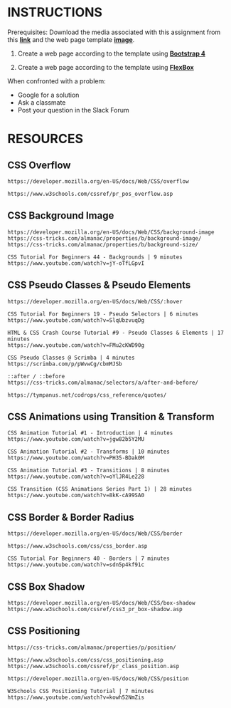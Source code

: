 # INSTRUCTIONS

Prerequisites: Download the media associated with this assignment from this [**link**](https://minhaskamal.github.io/DownGit/#/home?url=https://github.com/Tech-Talent-School/School-of-Code/tree/master/Front%20End/Assignments/Epignosis/media) and the web page template [**image**](https://raw.githubusercontent.com/Tech-Talent-School/School-of-Code/master/Front%20End/Assignments/Epignosis/epignosis.jpg).

1) Create a web page according to the template using [**Bootstrap 4**](https://getbootstrap.com/)

2) Create a web page according to the template using [**FlexBox**](https://css-tricks.com/snippets/css/a-guide-to-flexbox/)   

When confronted with a problem:

- Google for a solution
- Ask a classmate
- Post your question in the Slack Forum 

# RESOURCES

## CSS Overflow

    https://developer.mozilla.org/en-US/docs/Web/CSS/overflow

    https://www.w3schools.com/cssref/pr_pos_overflow.asp

## CSS Background Image

    https://developer.mozilla.org/en-US/docs/Web/CSS/background-image
    https://css-tricks.com/almanac/properties/b/background-image/
    https://css-tricks.com/almanac/properties/b/background-size/

    CSS Tutorial For Beginners 44 - Backgrounds | 9 minutes
    https://www.youtube.com/watch?v=jY-oTfLGpvI

## CSS Pseudo Classes & Pseudo Elements

    https://developer.mozilla.org/en-US/docs/Web/CSS/:hover

    CSS Tutorial For Beginners 19 - Pseudo Selectors | 6 minutes
    https://www.youtube.com/watch?v=SlqUbzvuqDg

    HTML & CSS Crash Course Tutorial #9 - Pseudo Classes & Elements | 17 minutes
    https://www.youtube.com/watch?v=FMu2cKWD90g

    CSS Pseudo Classes @ Scrimba | 4 minutes
    https://scrimba.com/p/pWvwCg/cbmMJSb

    ::after / ::before
    https://css-tricks.com/almanac/selectors/a/after-and-before/

    https://tympanus.net/codrops/css_reference/quotes/

## CSS Animations using Transition & Transform

    CSS Animation Tutorial #1 - Introduction | 4 minutes
    https://www.youtube.com/watch?v=jgw82b5Y2MU

    CSS Animation Tutorial #2 - Transforms | 10 minutes
    https://www.youtube.com/watch?v=PH35-BDak0M

    CSS Animation Tutorial #3 - Transitions | 8 minutes
    https://www.youtube.com/watch?v=oYlJR4Le228

    CSS Transition (CSS Animations Series Part 1) | 28 minutes
    https://www.youtube.com/watch?v=8kK-cA99SA0

## CSS Border & Border Radius

    https://developer.mozilla.org/en-US/docs/Web/CSS/border

    https://www.w3schools.com/css/css_border.asp

    CSS Tutorial For Beginners 40 - Borders | 7 minutes
    https://www.youtube.com/watch?v=sdn5p4kf91c

## CSS Box Shadow

    https://developer.mozilla.org/en-US/docs/Web/CSS/box-shadow
    https://www.w3schools.com/cssref/css3_pr_box-shadow.asp

## CSS Positioning

    https://css-tricks.com/almanac/properties/p/position/

    https://www.w3schools.com/css/css_positioning.asp
    https://www.w3schools.com/cssref/pr_class_position.asp

    https://developer.mozilla.org/en-US/docs/Web/CSS/position

    W3Schools CSS Positioning Tutorial | 7 minutes
    https://www.youtube.com/watch?v=kowh52NmZis
